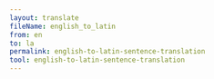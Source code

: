 ```yaml
---
layout: translate
fileName: english_to_latin
from: en
to: la
permalink: english-to-latin-sentence-translation
tool: english-to-latin-sentence-translation
---
```

